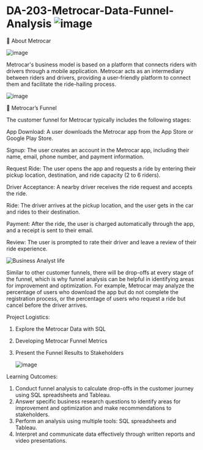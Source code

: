 # DA-203-Metrocar-Data-Funnel-Analysis  ![image](https://github.com/SOMPODDA/DA-203-Metrocar-Data-Project-VII/assets/70188796/e8b72e54-1d90-4268-b166-f41373378093)


🚗 About Metrocar


   ![image](https://github.com/SOMPODDA/DA-203-Metrocar-Data-Project-VII/assets/70188796/2b6e80c8-254e-422d-9155-9bf5f0ff4572)



Metrocar's business model is based on a platform that connects riders with drivers through a mobile application. Metrocar acts as an intermediary between riders and drivers, providing a user-friendly platform to connect them and facilitate the ride-hailing process.




   ![image](https://github.com/SOMPODDA/DA-203-Metrocar-Data-Project-VII/assets/70188796/2a01a7af-b93b-4d3b-a896-a5136aa436a0)



📶 Metrocar’s Funnel

The customer funnel for Metrocar typically includes the following stages:

App Download: A user downloads the Metrocar app from the App Store or Google Play Store.

Signup: The user creates an account in the Metrocar app, including their name, email, phone number, and payment information.

Request Ride: The user opens the app and requests a ride by entering their pickup location, destination, and ride capacity (2 to 6 riders).

Driver Acceptance: A nearby driver receives the ride request and accepts the ride.

Ride: The driver arrives at the pickup location, and the user gets in the car and rides to their destination.

Payment: After the ride, the user is charged automatically through the app, and a receipt is sent to their email.

Review: The user is prompted to rate their driver and leave a review of their ride experience.

   ![Business Analyst life](https://github.com/SOMPODDA/DA-203-Metrocar-Data-Project-VII/assets/70188796/aa6c3581-33ba-4f92-bc95-aeae28cc1241)


Similar to other customer funnels, there will be drop-offs at every stage of the funnel, which is why funnel analysis can be helpful in identifying areas for improvement and optimization. For example, Metrocar may analyze the percentage of users who download the app but do not complete the registration process, or the percentage of users who request a ride but cancel before the driver arrives.

Project Logistics:

1. Explore the Metrocar Data with SQL
2. Developing Metrocar Funnel Metrics
3. Present the Funnel Results to Stakeholders

      ![image](https://github.com/SOMPODDA/DA-203-Metrocar-Data-Project-VII/assets/70188796/354e9776-98c5-48c5-afde-e94c464862d2)
 
 
Learning Outcomes:

1. Conduct funnel analysis to calculate drop-offs in the customer journey using SQL spreadsheets and Tableau.
2. Answer specific business research questions to identify areas for improvement and optimization and make recommendations to stakeholders.
3. Perform an analysis using multiple tools: SQL spreadsheets and Tableau.
4. Interpret and communicate data effectively through written reports and video presentations.

